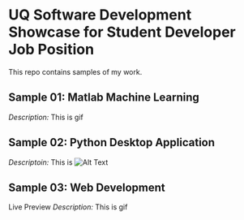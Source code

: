 # UQ Software Development Showcase for Student Developer Job Position
This repo contains samples of my work.




## Sample 01: Matlab Machine Learning
*Description:* This is
gif




## Sample 02: Python Desktop Application
*Descriptoin:* This is
![Alt Text](http://i.cubeupload.com/d13955.gif)




## Sample 03: Web Development
Live Preview
*Description:* This is
gif


